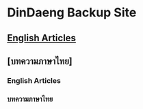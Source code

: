 # DinDaeng Backup Site

## [English Articles](https://github.com/DinDaeng-Backup/DinDaeng-Backup/blob/main/index.md#english-articles-1)

## [บทความภาษาไทย]


### English Articles


### บทความภาษาไทย
